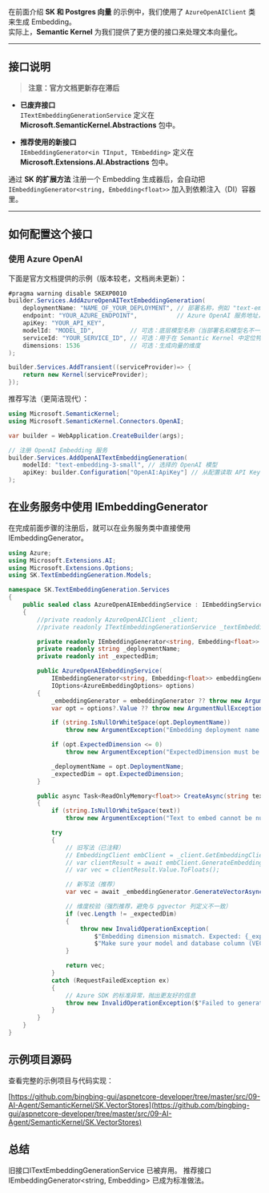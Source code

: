 
在前面介绍 **SK 和 Postgres 向量** 的示例中，我们使用了 `AzureOpenAIClient` 类来生成 Embedding。  
实际上，**Semantic Kernel** 为我们提供了更方便的接口来处理文本向量化。

---

## 接口说明

> **注意：官方文档更新存在滞后**

- **已废弃接口**  
  `ITextEmbeddingGenerationService` 定义在 **Microsoft.SemanticKernel.Abstractions** 包中。  

- **推荐使用的新接口**  
  `IEmbeddingGenerator<in TInput, TEmbedding>` 定义在 **Microsoft.Extensions.AI.Abstractions** 包中。  

通过 **SK 的扩展方法** 注册一个 Embedding 生成器后，会自动把  
`IEmbeddingGenerator<string, Embedding<float>>` 加入到依赖注入（DI）容器里。

---

## 如何配置这个接口

### 使用 Azure OpenAI

下面是官方文档提供的示例（版本较老，文档尚未更新）：
```csharp
#pragma warning disable SKEXP0010
builder.Services.AddAzureOpenAITextEmbeddingGeneration(
    deploymentName: "NAME_OF_YOUR_DEPLOYMENT", // 部署名称，例如 "text-embedding-ada-002"
    endpoint: "YOUR_AZURE_ENDPOINT",           // Azure OpenAI 服务地址，例如 https://myaiservice.openai.azure.com
    apiKey: "YOUR_API_KEY",
    modelId: "MODEL_ID",          // 可选：底层模型名称（当部署名和模型名不一致时）
    serviceId: "YOUR_SERVICE_ID", // 可选：用于在 Semantic Kernel 中定位特定服务
    dimensions: 1536              // 可选：生成向量的维度
);

builder.Services.AddTransient((serviceProvider)=> {
    return new Kernel(serviceProvider);
});
```

推荐写法（更简洁现代）：

```csharp
using Microsoft.SemanticKernel;
using Microsoft.SemanticKernel.Connectors.OpenAI;

var builder = WebApplication.CreateBuilder(args);

// 注册 OpenAI Embedding 服务
builder.Services.AddOpenAITextEmbeddingGeneration(
    modelId: "text-embedding-3-small", // 选择的 OpenAI 模型
    apiKey: builder.Configuration["OpenAI:ApiKey"] // 从配置读取 API Key
);
```

## 在业务服务中使用 IEmbeddingGenerator

在完成前面步骤的注册后，就可以在业务服务类中直接使用 IEmbeddingGenerator。

```csharp
using Azure;
using Microsoft.Extensions.AI;
using Microsoft.Extensions.Options;
using SK.TextEmbeddingGeneration.Models;

namespace SK.TextEmbeddingGeneration.Services
{
    public sealed class AzureOpenAIEmbeddingService : IEmbeddingService
    {
        //private readonly AzureOpenAIClient _client;
        //private readonly ITextEmbeddingGenerationService _textEmbeddingGenerationService;

        private readonly IEmbeddingGenerator<string, Embedding<float>> _embeddingGenerator;
        private readonly string _deploymentName;
        private readonly int _expectedDim;

        public AzureOpenAIEmbeddingService(
            IEmbeddingGenerator<string, Embedding<float>> embeddingGenerator,
            IOptions<AzureEmbeddingOptions> options)
        {
            _embeddingGenerator = embeddingGenerator ?? throw new ArgumentException("");
            var opt = options?.Value ?? throw new ArgumentNullException(nameof(options));

            if (string.IsNullOrWhiteSpace(opt.DeploymentName))
                throw new ArgumentException("Embedding deployment name is required.", nameof(options));

            if (opt.ExpectedDimension <= 0)
                throw new ArgumentException("ExpectedDimension must be a positive integer.", nameof(options));

            _deploymentName = opt.DeploymentName;
            _expectedDim = opt.ExpectedDimension;
        }

        public async Task<ReadOnlyMemory<float>> CreateAsync(string text, CancellationToken ct = default)
        {
            if (string.IsNullOrWhiteSpace(text))
                throw new ArgumentException("Text to embed cannot be null or empty.", nameof(text));

            try
            {
                // 旧写法（已注释）
                // EmbeddingClient embClient = _client.GetEmbeddingClient(_deploymentName);
                // var clientResult = await embClient.GenerateEmbeddingAsync(text, cancellationToken: ct);
                // var vec = clientResult.Value.ToFloats();

                // 新写法（推荐）
                var vec = await _embeddingGenerator.GenerateVectorAsync(text);

                // 维度校验（强烈推荐，避免与 pgvector 列定义不一致）
                if (vec.Length != _expectedDim)
                {
                    throw new InvalidOperationException(
                        $"Embedding dimension mismatch. Expected: {_expectedDim}, Actual: {vec.Length}. " +
                        $"Make sure your model and database column (VECTOR({_expectedDim})) match.");
                }

                return vec;
            }
            catch (RequestFailedException ex)
            {
                // Azure SDK 的标准异常，抛出更友好的信息
                throw new InvalidOperationException($"Failed to generate embedding from Azure OpenAI: {ex.Message}", ex);
            }
        }
    }
}
```

## 示例项目源码

查看完整的示例项目与代码实现：

[https://github.com/bingbing-gui/aspnetcore-developer/tree/master/src/09-AI-Agent/SemanticKernel/SK.VectorStores](https://github.com/bingbing-gui/aspnetcore-developer/tree/master/src/09-AI-Agent/SemanticKernel/SK.VectorStores)


## 总结

旧接口ITextEmbeddingGenerationService 已被弃用。
推荐接口 IEmbeddingGenerator<string, Embedding<float>> 已成为标准做法。
